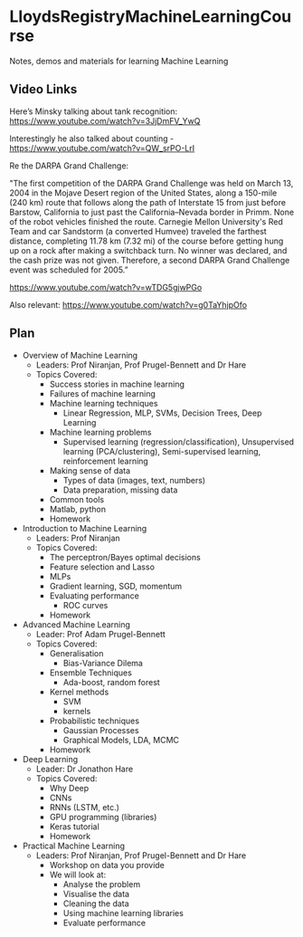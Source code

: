 # LloydsRegistryMachineLearningCourse
Notes, demos and materials for learning Machine Learning


## Video Links
Here’s Minsky talking about tank recognition: https://www.youtube.com/watch?v=3JjDmFV_YwQ

Interestingly he also talked about counting - https://www.youtube.com/watch?v=QW_srPO-LrI

Re the DARPA Grand Challenge:

"The first competition of the DARPA Grand Challenge was held on March 13, 2004 in the Mojave Desert region of the United States, along a 150-mile (240 km) route that follows along the path of Interstate 15 from just before Barstow, California to just past the California–Nevada border in Primm. None of the robot vehicles finished the route. Carnegie Mellon University's Red Team and car Sandstorm (a converted Humvee) traveled the farthest distance, completing 11.78 km (7.32 mi) of the course before getting hung up on a rock after making a switchback turn. No winner was declared, and the cash prize was not given. Therefore, a second DARPA Grand Challenge event was scheduled for 2005.”

https://www.youtube.com/watch?v=wTDG5gjwPGo

Also relevant: https://www.youtube.com/watch?v=g0TaYhjpOfo

## Plan
- Overview of Machine Learning
  + Leaders: Prof Niranjan, Prof Prugel-Bennett and Dr Hare
  + Topics Covered:
    * Success stories in machine learning
    * Failures of machine learning
    * Machine learning techniques
      * Linear Regression, MLP, SVMs, Decision Trees, Deep Learning
    * Machine learning problems
      * Supervised learning (regression/classification), Unsupervised learning (PCA/clustering), Semi-supervised learning, reinforcement learning
    * Making sense of data
      * Types of data (images, text, numbers)
      * Data preparation, missing data
    *  Common tools
      * Matlab, python
      * Homework
- Introduction to Machine Learning
  + Leaders: Prof Niranjan
  + Topics Covered:
    * The perceptron/Bayes optimal decisions
    * Feature selection and Lasso
    * MLPs
    * Gradient learning, SGD, momentum
    * Evaluating performance
      * ROC curves
    * Homework
- Advanced Machine Learning
  + Leader: Prof Adam Prugel-Bennett
  + Topics Covered:
    * Generalisation
      * Bias-Variance Dilema
    * Ensemble Techniques
      * Ada-boost, random forest
    * Kernel methods
      * SVM
      * kernels
    * Probabilistic techniques
      * Gaussian Processes
      * Graphical Models, LDA, MCMC
    * Homework
- Deep Learning
  + Leader: Dr Jonathon Hare
  + Topics Covered:
    * Why Deep
    * CNNs
    * RNNs (LSTM, etc.)
    * GPU programming (libraries)
    * Keras tutorial
    * Homework
- Practical Machine Learning
  + Leaders: Prof Niranjan, Prof Prugel-Bennett and Dr Hare
    * Workshop on data you provide
    * We will look at:
      * Analyse the problem
      * Visualise the data
      * Cleaning the data
      * Using machine learning libraries
      * Evaluate performance
    
